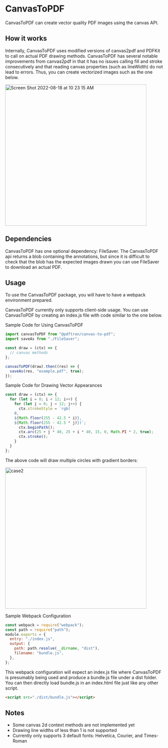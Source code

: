 # CanvasToPDF

CanvasToPDF can create vector quality PDF images using the canvas API.

## How it works

Internally, CanvasToPDF uses modified versions of canvas2pdf and PDFKit to call on actual PDF drawing methods. CanvasToPDF has several notable improvements from canvas2pdf in that it has no issues calling fill and stroke consecutively and that reading canvas properties (such as lineWidth) do not lead to errors. Thus, you can create vectorized images such as the one below.

<img width="450" alt="Screen Shot 2022-08-18 at 10 23 15 AM" src="https://user-images.githubusercontent.com/70789275/185456754-0e54f33e-5c88-41cb-8821-3876f1ff5c4e.png">

## Dependencies

CanvasToPDF has one optional dependency: FileSaver. The CanvasToPDF api returns a blob containing the annotations, but since it is difficult to check that the blob has the expected images drawn you can use FileSaver to download an actual PDF.

## Usage

To use the CanvasToPDF package, you will have to have a webpack environment prepared.

CanvasToPDF currently only supports client-side usage. You can use CanvasToPDF by creating an index.js file with code similar to the one below.

Sample Code for Using CanvasToPDF

```js
import canvasToPDF from "@pdftron/canvas-to-pdf";
import saveAs from "./FileSaver";

const draw = (ctx) => {
  // canvas methods
};

canvasToPDF(draw).then((res) => {
  saveAs(res, "example.pdf", true);
});
```

Sample Code for Drawing Vector Appearances

```js
const draw = (ctx) => {
  for (let i = 0; i < 12; i++) {
    for (let j = 0; j < 12; j++) {
      ctx.strokeStyle = `rgb(
    0,
    ${Math.floor(255 - 42.5 * i)},
    ${Math.floor(255 - 42.5 * j)})`;
      ctx.beginPath();
      ctx.arc(25 + j * 40, 25 + i * 40, 15, 0, Math.PI * 2, true);
      ctx.stroke();
    }
  }
};
```

The above code will draw multiple circles with gradient borders:

<img width="450" alt="case2" src="https://user-images.githubusercontent.com/70789275/180508978-1b147c6d-746a-4ae9-a58b-67f41dc2ee5b.png">

Sample Webpack Configuration

```js
const webpack = require("webpack");
const path = require("path");
module.exports = {
  entry: "./index.js",
  output: {
    path: path.resolve(__dirname, "dist"),
    filename: "bundle.js",
  },
};
```

This webpack configuration will expect an index.js file where CanvasToPDF is presumably being used and produce a bundle.js file under a dist folder. You can then directly load bundle.js in an index.html file just like any other script.

```html
<script src="./dist/bundle.js"></script>
```

## Notes

- Some canvas 2d context methods are not implemented yet
- Drawing line widths of less than 1 is not supported
- Currently only supports 3 default fonts: Helvetica, Courier, and Times-Roman
